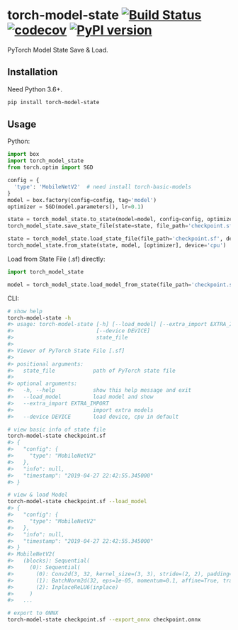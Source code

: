 # torch-model-state [![Build Status](https://travis-ci.com/FebruaryBreeze/torch-model-state.svg?branch=master)](https://travis-ci.com/FebruaryBreeze/torch-model-state) [![codecov](https://codecov.io/gh/FebruaryBreeze/torch-model-state/branch/master/graph/badge.svg)](https://codecov.io/gh/FebruaryBreeze/torch-model-state) [![PyPI version](https://badge.fury.io/py/torch-model-state.svg)](https://pypi.org/project/torch-model-state/)

PyTorch Model State Save & Load.

## Installation

Need Python 3.6+.

```bash
pip install torch-model-state
```

## Usage

Python:

```python
import box
import torch_model_state
from torch.optim import SGD

config = {
  'type': 'MobileNetV2'  # need install torch-basic-models
}
model = box.factory(config=config, tag='model')
optimizer = SGD(model.parameters(), lr=0.1)

state = torch_model_state.to_state(model=model, config=config, optimizers=[optimizer])
torch_model_state.save_state_file(state=state, file_path='checkpoint.sf')

state = torch_model_state.load_state_file(file_path='checkpoint.sf', device='cpu')
torch_model_state.from_state(state, model, [optimizer], device='cpu')
```

Load from State File (.sf) directly:

```python
import torch_model_state

model = torch_model_state.load_model_from_state(file_path='checkpoint.sf', device='cpu')
```

CLI:

```bash
# show help
torch-model-state -h
#> usage: torch-model-state [-h] [--load_model] [--extra_import EXTRA_IMPORT]
#>                          [--device DEVICE]
#>                          state_file
#>
#> Viewer of PyTorch State File [.sf]
#>
#> positional arguments:
#>   state_file            path of PyTorch state file
#>
#> optional arguments:
#>   -h, --help            show this help message and exit
#>   --load_model          load model and show
#>   --extra_import EXTRA_IMPORT
#>                         import extra models
#>   --device DEVICE       load device, cpu in default

# view basic info of state file
torch-model-state checkpoint.sf
#> {
#>   "config": {
#>     "type": "MobileNetV2"
#>   },
#>   "info": null,
#>   "timestamp": "2019-04-27 22:42:55.345000"
#> }

# view & load Model
torch-model-state checkpoint.sf --load_model
#> {
#>   "config": {
#>     "type": "MobileNetV2"
#>   },
#>   "info": null,
#>   "timestamp": "2019-04-27 22:42:55.345000"
#> }
#> MobileNetV2(
#>   (blocks): Sequential(
#>     (0): Sequential(
#>       (0): Conv2d(3, 32, kernel_size=(3, 3), stride=(2, 2), padding=(1, 1), bias=False)
#>       (1): BatchNorm2d(32, eps=1e-05, momentum=0.1, affine=True, track_running_stats=True)
#>       (2): InplaceReLU6(inplace)
#>     )
#>   ...

# export to ONNX
torch-model-state checkpoint.sf --export_onnx checkpoint.onnx
```
